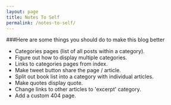 ```yaml
---
layout: page
title: Notes To Self
permalink: /notes-to-self/
---
```


###Here are some things you should do to make this blog better

+ Categories pages (list of all posts within a category).
+ Figure out how to display multiple categories.
+ Links to categories pages from index.
+ Make tweet button share the page / article.
+ Split out book list into a category with individual articles.
+ Make quotes display quote.
+ Change links to other articles to 'excerpt' category.
+ Add a custom 404 page.
